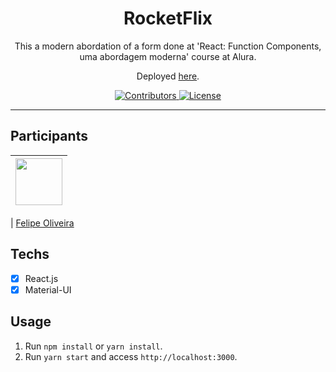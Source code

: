 <h1 align="center">
RocketFlix
</h1>

<p align="center">This a modern abordation of a form done at 'React: Function Components, uma abordagem moderna' course at Alura.</p>
<p align="center">Deployed <a href="https://bright-pothos-67508f.netlify.app/">here</a>.</p>

<p align="center">
  <a href="https://github.com/Felipe1496/modernForm-AluraCourse/graphs/contributors">
    <img src="https://img.shields.io/github/contributors/rocketseat/youtube-clone-discord?color=%237159c1&logoColor=%237159c1&style=flat" alt="Contributors">
  </a>
  <a href="https://opensource.org/licenses/MIT">
    <img src="https://img.shields.io/github/license/rocketseat/youtube-clone-discord?color=%237159c1&logo=mit" alt="License">
  </a>
</p>

<hr>

## Participants

| [<img src="https://avatars.githubusercontent.com/u/75271280?s=400&u=029f099827381848229ec49f864fc604f7f77bec&v=4" width="75px;"/>](https://github.com/felipe1496) |
| :------------------------------------------------------------------------------------------------------------------------: |


| [Felipe Oliveira](https://github.com/felipe1496)

## Techs

- [x] React.js
- [x] Material-UI

## Usage

1. Run `npm install` or `yarn install`.<br />
2. Run `yarn start` and access `http://localhost:3000`.<br />
